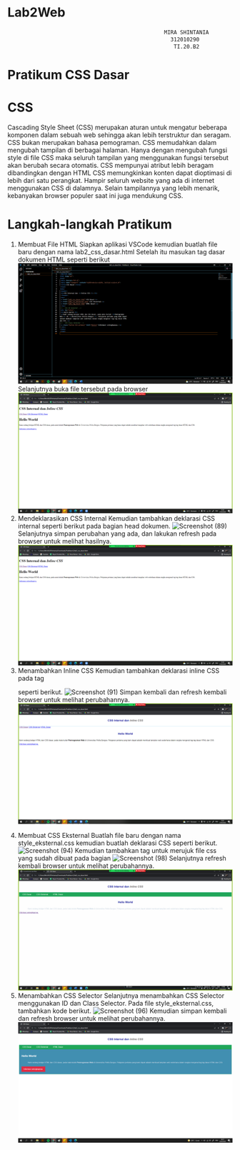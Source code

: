 # Lab2Web
```
                                                 MIRA SHINTANIA
                                                   312010290
                                                    TI.20.B2

```
# Pratikum CSS Dasar

# CSS 

Cascading Style Sheet (CSS) merupakan aturan untuk mengatur beberapa komponen dalam sebuah
web sehingga akan lebih terstruktur dan seragam. CSS bukan merupakan bahasa pemograman. CSS
memudahkan dalam mengubah tampilan di berbagai halaman. Hanya dengan mengubah fungsi
style di file CSS maka seluruh tampilan yang menggunakan fungsi tersebut akan berubah secara
otomatis. CSS mempunyai atribut lebih beragam dibandingkan dengan HTML CSS memungkinkan
konten dapat dioptimasi di lebih dari satu perangkat. Hampir seluruh website yang ada di internet
menggunakan CSS di dalamnya. Selain tampilannya yang lebih menarik, kebanyakan browser
populer saat ini juga mendukung CSS.

# Langkah-langkah Pratikum

1. Membuat File HTML Siapkan aplikasi VSCode kemudian buatlah file baru dengan nama lab2_css_dasar.html Setelah itu masukan tag dasar dokumen HTML seperti berikut
![Screenshot (86)](https://github.com/miraashntnia/Lab2Web/blob/master/img/1.png)
Selanjutnya buka file tersebut pada browser
![Screenshot (87)](https://github.com/miraashntnia/Lab2Web/blob/master/img/2.png)
2. Mendeklarasikan CSS Internal
Kemudian tambahkan deklarasi CSS internal seperti berikut pada bagian head dokumen.
![Screenshot (89)](https://user-images.githubusercontent.com/73052649/159262053-4a3c6858-d3c6-4278-96f9-8ed032831b14.png)
Selanjutnya simpan perubahan yang ada, dan lakukan refresh pada browser untuk melihat hasilnya.
![Screenshot (90)](https://github.com/miraashntnia/Lab2Web/blob/master/img/2.png)
3. Menambahkan Inline CSS
Kemudian tambahkan deklarasi inline CSS pada tag <p> seperti berikut.
![Screenshot (91)](https://user-images.githubusercontent.com/73052649/159262096-35431d82-b808-41cb-87d1-7979d4124df4.png)
Simpan kembali dan refresh kembali browser untuk melihat perubahannya.
![Screenshot (92)](https://github.com/miraashntnia/Lab2Web/blob/master/img/3.png)
4. Membuat CSS Eksternal
Buatlah file baru dengan nama style_eksternal.css kemudian buatlah deklarasi CSS seperti berikut.
![Screenshot (94)](https://user-images.githubusercontent.com/73052649/159262211-1a23cf38-222c-4148-95cc-2bef3541697b.png)
Kemudian tambahkan tag <link> untuk merujuk file css yang sudah dibuat pada bagian <head>
![Screenshot (98)](https://user-images.githubusercontent.com/73052649/159262300-41f4882b-d805-44f9-8bd9-1e74f346f2c1.png)
Selanjutnya refresh kembali browser untuk melihat perubahannya.
![Screenshot (95)](https://github.com/miraashntnia/Lab2Web/blob/master/img/4.png)
5. Menambahkan CSS Selector
Selanjutnya menambahkan CSS Selector menggunakan ID dan Class Selector. Pada file
style_eksternal.css, tambahkan kode berikut.
![Screenshot (96)](https://user-images.githubusercontent.com/73052649/159262452-1bcc32f9-c9a6-47dd-a0c3-a8d25912b36a.png)
Kemudian simpan kembali dan refresh browser untuk melihat perubahannya.
![Screenshot (97)](https://github.com/miraashntnia/Lab2Web/blob/master/img/5.png)
